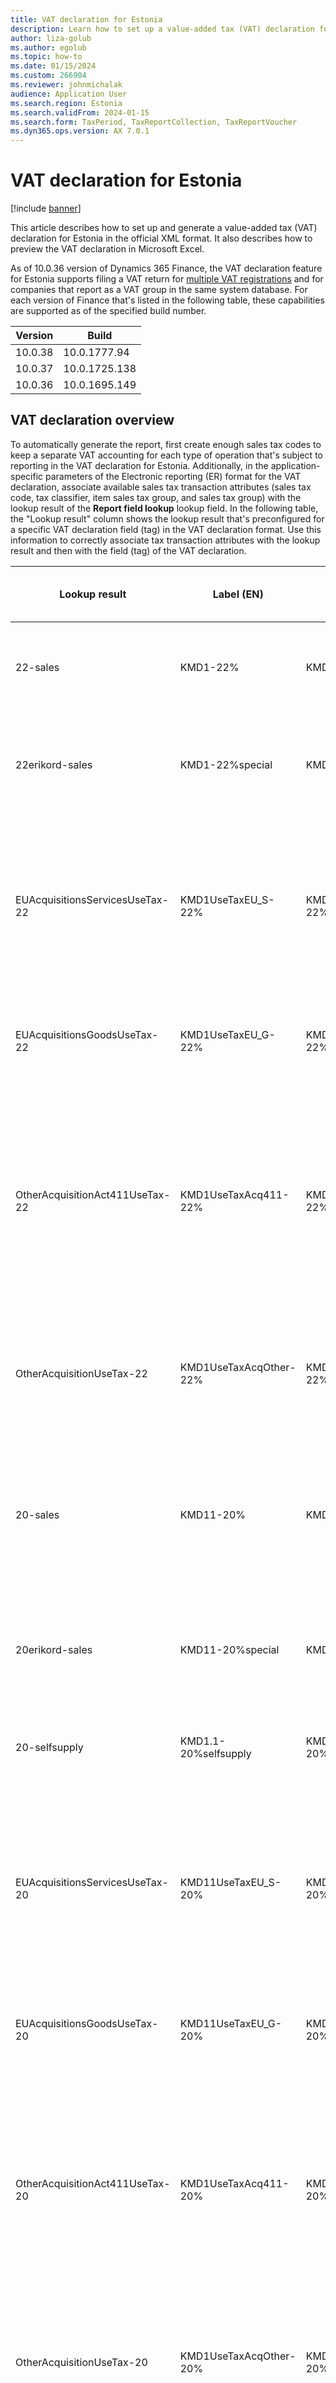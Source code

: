 ```yaml
---
title: VAT declaration for Estonia
description: Learn how to set up a value-added tax (VAT) declaration for legal entities in Estonia, including an overview on VAT declarations.
author: liza-golub
ms.author: egolub
ms.topic: how-to
ms.date: 01/15/2024
ms.custom: 266904
ms.reviewer: johnmichalak
audience: Application User
ms.search.region: Estonia
ms.search.validFrom: 2024-01-15
ms.search.form: TaxPeriod, TaxReportCollection, TaxReportVoucher
ms.dyn365.ops.version: AX 7.0.1
---
```


# VAT declaration for Estonia

[!include [banner](../../includes/banner.md)]

This article describes how to set up and generate a value-added tax (VAT) declaration for Estonia in the official XML format. It also describes how to preview the VAT declaration in Microsoft Excel.

As of 10.0.36 version of Dynamics 365 Finance, the VAT declaration feature for Estonia supports filing a VAT return for [multiple VAT registrations](../global/emea-multiple-vat-registration-numbers.md) and for companies that report as a VAT group in the same system database. For each version of Finance that's listed in the following table, these capabilities are supported as of the specified build number.

| Version | Build | 
|---------|-------|
| 10.0.38 | 10.0.1777.94 |
| 10.0.37 | 10.0.1725.138 |
| 10.0.36 | 10.0.1695.149 |

## VAT declaration overview

To automatically generate the report, first create enough sales tax codes to keep a separate VAT accounting for each type of operation that's subject to reporting in the VAT declaration for Estonia. Additionally, in the application-specific parameters of the Electronic reporting (ER) format for the VAT declaration, associate available sales tax transaction attributes (sales tax code, tax classifier, item sales tax group, and sales tax group) with the lookup result of the **Report field lookup** lookup field. In the following table, the "Lookup result" column shows the lookup result that's preconfigured for a specific VAT declaration field (tag) in the VAT declaration format. Use this information to correctly associate tax transaction attributes with the lookup result and then with the field (tag) of the VAT declaration.

| Lookup result | Label (EN) | Label (EE) | \<declarationBody\> | \<salesAnnex\> - Part A of VAT INF return, TAX\_RATE\_SALES | \<purchasesAnnex\> - Part B of VAT INF return | Description (EN) | Description (EE) |
|---|---|---|---|---|---|---|---|
| 22-sales | KMD1-22% | KMD1-22% | 1 | 22 | Not included | Acts and transactions subject to tax at a rate of 22% (line 1 of VAT return (KMD)) | 22% määraga maksustatavad toimingud ja tehingud (KMD rida 1) |
| 22erikord-sales | KMD1-22%special | KMD1-22%erikord | 1 | 22erikord | Not included | **Special procedure** for VAT taxation at a rate of 22% (line 1 of VAT return (KMD)) | Käibemaksu maksustamise erikord 22% määraga (käibemaksudeklaratsiooni (KMD) rida 1) |
| EUAcquisitionsServicesUseTax-22 | KMD1UseTaxEU\_S-22% | KMD1UseTaxEU\_S-22% | 1 and 6 | Not included | Not included | UseTax Intra-Community acquisitions of **services** received from a taxable person of another Member State, total, incl. (line 1, 6 without 6.1 of VAT return) at a rate of 22% | UseTax auba ühendusesisene teise liikmesriigi maksukohustuslaselt saadud teenused kokku (KMD rida 1, 6 ilma 6.1) - 22% |
| EUAcquisitionsGoodsUseTax-22 | KMD1UseTaxEU\_G-22% | KMD1UseTaxEU\_G-22% | 1, 6.1, and 6 | Not included | Not included | UseTax Intra-Community acquisitions of **goods** (line 1, 6.1 of VAT return) at a rate of 22% | UseTax Kauba ühendusesisene soetamine (KMD rida 1, 6.1) - 22% |
| OtherAcquisitionAct411UseTax-22 | KMD1UseTaxAcq411-22% | KMD1UseTaxAcq411-22% | 1, 7.1, and 7 | 22 | Included | UseTax Acquisition of immovables, scrap metal, precious metal, and metal products subject to value-added tax under the special arrangements (VAT Act §41¹) (line 1, 7.1 of VAT return) at a rate of 22% | UseTax Erikorra alusel maksustatava kinnisasja, metallijäätmete, väärismetalli ja metalltoodete soetamine (KMS § 411) (KMD rida 7.1) - 22% |
| OtherAcquisitionUseTax-22 | KMD1UseTaxAcqOther-22% | KMD1UseTaxAcqOther-22% | 1 and 7 | 22 | Included | UseTax Acquisition of other goods and services subject to VAT incl. (line 1, 7 of VAT return) at a rate of 22% | UseTax Muu kauba soetamine ja teenuse saamine, mida maksustatakse käibemaksuga (KMD rida 1, 7) - 22% |
| 20-sales | KMD11-20% | KMD11-20% | 11 | 20 | Not included | Acts and transactions subject to tax at a rate of 20% (line 11 of VAT return (KMD)), excluding self-supply of goods or services taxable at 20% | 20% määraga maksustatavad toimingud ja tehingud (KMD rida 11), välja arvatud 20% määraga maksustatav kauba või teenuse omatarve |
| 20erikord-sales | KMD11-20%special | KMD11-20%erikord | 11 | 20erikord | Not included | **Special procedure** for VAT taxation at a rate of 20% (line 11 of VAT return (KMD)) | Käibemaksu maksustamise erikord 20% määraga (käibemaksudeklaratsiooni (KMD) rida 11) |
| 20-selfsupply | KMD1.1-20%selfsupply | KMD1.1-20%selfsupply | 11 | 20 | Not included | Self-supply of goods or services taxable at 20% (line 11 of VAT return) | 20% määraga maksustatav kauba või teenuse omatarve (KMD rida 11) |
| EUAcquisitionsServicesUseTax-20 | KMD11UseTaxEU\_S-20% | KMD11UseTaxEU\_S-20% | 11 and 6 | Not included | Not included | UseTax Intra-Community acquisitions of services received from a taxable person of another Member State, total, incl. (line 11, 6 without 6.1 of VAT return) at a rate of 20% | UseTax auba ühendusesisene teise liikmesriigi maksukohustuslaselt saadud teenused kokku (KMD rida 11, 6 ilma 6.1) - 20% |
| EUAcquisitionsGoodsUseTax-20 | KMD11UseTaxEU\_G-20% | KMD11UseTaxEU\_G-20% | 11, 6.1, and 6 | Not included | Not included | UseTax Intra-Community acquisitions of goods (line 11, 6.1 of VAT return) at a rate of 20% | UseTax Kauba ühendusesisene soetamine (KMD rida 11, 6.1) - 20% |
| OtherAcquisitionAct411UseTax-20 | KMD1UseTaxAcq411-20% | KMD1UseTaxAcq411-20% | 11, 7.1, and 7 | 20 | Included | UseTax Acquisition of immovables, scrap metal, precious metal, and metal products subject to value-added tax under the special arrangements (VAT Act §41¹) (line 11, 7.1 of VAT return) at a rate of 20% | UseTax Erikorra alusel maksustatava kinnisasja, metallijäätmete, väärismetalli ja metalltoodete soetamine (KMS § 411) (KMD rida 11, 7.1) - 20% |
| OtherAcquisitionUseTax-20 | KMD1UseTaxAcqOther-20% | KMD1UseTaxAcqOther-20% | 11 and 7 | 20 | Included | UseTax Acquisition of other goods and services subject to VAT incl. (line 11, 7 of VAT return) at a rate of 20% | UseTax Muu kauba soetamine ja teenuse saamine, mida maksustatakse käibemaksuga (KMD rida 11, 7) - 20% |
| 9-sales | KMD2-9% | KMD2-9% | 2 | 9 | Not included | Acts and transactions subject to tax at a rate of 9% (line 2 of VAT return), excluding self-supply of goods or services taxable at 9% | 9% määraga maksustatavad toimingud ja tehingud (KMD rida 2), välja arvatud 9% määraga maksustatav kauba või teenuse omatarve |
| 9erikord-sales | KMD2-9%special | KMD2-9%erikord | 2 | 9erikord | Not included | **Special procedure** for VAT taxation at a rate of 9% (line 2 of VAT return (KMD)) | Käibemaksu maksustamise erikord 9% määraga (käibemaksudeklaratsiooni (KMD) rida 2) |
| 9-selfsupply | KMD2.1-9%selfsupply | KMD2.1-9%selfsupply | 2 | 9 | Not included | Self-supply of goods or services taxable at 9% (line 2 of VAT return) | 9% määraga maksustatav kauba või teenuse omatarve (KMD rida 2) |
| EUAcquisitionsServicesUseTax-9 | KMD2UseTaxEU\_S-9% | KMD2UseTaxEU\_S-9% | 2 and 6 | Not included | Not included | UseTax Intra-Community acquisitions of services received from a taxable person of another Member State, total, incl. (line 2, 6 without 6.1 of VAT return) at a rate of 9% | UseTax auba ühendusesisene teise liikmesriigi maksukohustuslaselt saadud teenused kokku (KMD rida 2, 6 ilma 6.1) - 9% |
| EUAcquisitionsGoodsUseTax-9 | KMD2UseTaxEU\_G-9% | KMD2UseTaxEU\_G-9% | 2,  6.1, and 6 | Not included | Not included | UseTax Intra-Community acquisitions of goods (line 2, 6.1 of VAT return) at a rate of 9% | UseTax Kauba ühendusesisene soetamine (KMD rida 2, 6.1) - 9% |
| OtherAcquisitionAct411UseTax-9 | KMD1UseTaxAcq411-9% | KMD1UseTaxAcq411-9% | 2, 7.1, and 7 | 9 | Included | UseTax Acquisition of immovables, scrap metal, precious metal, and metal products subject to value-added tax under the special arrangements (VAT Act §41¹) (line 2, 7.1 of VAT return) at a rate of 9% | UseTax Erikorra alusel maksustatava kinnisasja, metallijäätmete, väärismetalli ja metalltoodete soetamine (KMS § 411) (KMD rida 2, 7.1) - 9% |
| OtherAcquisitionUseTax-9 | KMD1UseTaxAcqOther-9% | KMD1UseTaxAcqOther-9% | 2 and 7 | 9, PurchAnnex | Not included | UseTax Acquisition of other goods and services subject to VAT incl. (line 2, 7 of VAT return) at a rate of 9% | UseTax Muu kauba soetamine ja teenuse saamine, mida maksustatakse käibemaksuga (KMD rida 2, 7) - 9% |
| 5-sales | KMD21-5% | KMD21-5% | 21 | 5 | Not included | Acts and transactions subject to tax at a rate of 5% (line 21 of VAT return) | 5% määraga maksustatavad toimingud ja tehingud (KMD rida 21) |
| 5erikord-sales | KMD21-5%special | KMD2-5%erikord | 21 | 5erikord | Not included | **Special procedure** for VAT taxation at a rate of 5% (line 21 of VAT return (KMD)) | Käibemaksu maksustamise erikord 5% määraga (käibemaksudeklaratsiooni (KMD) rida 21) |
| EUAcquisitionsServicesUseTax-5 | KMD21UseTaxEU\_S-5% | KMD21UseTaxEU\_S-5% | 21 and 6 | Not included | Not included | UseTax Intra-Community acquisitions of services received from a taxable person of another Member State, total, incl. (line 21 and 6 without 6.1 of VAT return) at a rate of 5% | UseTax auba ühendusesisene teise liikmesriigi maksukohustuslaselt saadud teenused kokku (KMD rida 21, 6 ilma 6.1) - 5% |
| EUAcquisitionsGoodsUseTax-5 | KMD21UseTaxEU\_G-5% | KMD21UseTaxEU\_G-5% | 21, 6, and 6.1 | Not included | Not included | UseTax Intra-Community acquisitions of goods (line 21 and 6.1 of VAT return) at a rate of 5% | UseTax Kauba ühendusesisene soetamine (KMD rida 21, 6.1) - 5% |
| OtherAcquisitionAct411UseTax-5 | KMD1UseTaxAcq411-5% | KMD1UseTaxAcq411-5% | 21, 7.1, and 7 | 5 | Included | UseTax Acquisition of immovables, scrap metal, precious metal, and metal products subject to value-added tax under the special arrangements (VAT Act §41¹) (line 21, 7.1 of VAT return) at a rate of 5% | UseTax Erikorra alusel maksustatava kinnisasja, metallijäätmete, väärismetalli ja metalltoodete soetamine (KMS § 411) (KMD rida 21, 7.1) - 5% |
| OtherAcquisitionUseTax-5 | KMD1UseTaxAcqOther-5% | KMD1UseTaxAcqOther-5% | 21 and 7 | 5 | Included | UseTax Acquisition of other goods and services subject to VAT incl. (line 21, 7 of VAT return) at a rate of 5% | UseTax Muu kauba soetamine ja teenuse saamine, mida maksustatakse käibemaksuga (KMD rida 21, 7) - 5% |
| 0-sales | KMD3-0% | KMD3-0% | 3 | Not included | Not included | Acts and transactions subject to tax at a rate of 0%, incl. (line 3 without 3.1 and 3.2 of VAT return), excluding EU supplies and exportation of goods | 0% määraga maksustatavad toimingud ja tehingud (KMD rida 3 ilma 3.1 ja 3.2), välja arvatud ELi tarned ja kaupade eksport |
| 0-EU | KMD3.1-0% | KMD3.1-0% | 3.1 and 3 | Not included | Not included | Intra-Community supply of goods and services provided to a taxable person of another Member State/taxable person with limited liability, total, incl. (line 3.1 without 3.1.1 of VAT return), excluding Intra-Community supply of goods | Kauba ühendusesisene käive ja teise liikmesriigi maksukohustuslasele/piiratud maksukohustuslasele osutatud teenuste käive kokku (KMD rida 3.1 ilma 3.1.1), välja Kauba ühendusesisene käive |
| 0-Goods-EU | KMD3.1.1-0% | KMD3.1.1-0% | 3.1.1, 3.1, and 3 | Not included | Not included | Intra-Community supply of goods (line 3.1.1 pf VAT return) | Kauba ühendusesisene käive (KMD rida 3.1.1) |
| 0-Export | KMD3.2-0% | KMD3.2-0% | 3.2 and 3 | Not included | Not included | Exportation of goods, incl. (line 3.2 without 3.2.1 of VAT return), excluding sale to passengers with return of VAT | Kauba eksport (KMD rida 3.2 ilma 3.2.1), välja Käibemaksutagastusega müük reisijale |
| 0-Export-Passengers | KMD3.2.1-0% | KMD3.2.1-0% | 3.2.1, 3.2, and 3 | Not included | Not included | Sale to passengers with return of value-added tax (line 3.2.1 of VAT return) | Käibemaksutagastusega müük reisijale (KMD rida 3.2.1) |
| InputVAT | KMD5 | KMD5 | 5 | Not included | Included | Total amount of input VAT subject to deduction pursuant to law (line 5 without 5.1, 5.2, 5.3, 5.4 of VAT return), excluding import, fixed assets, acquisition of a car used for business purposes, and related operations (5.3, 5.4) | Kokku sisendkäibemaksusumma, mis on seadusega lubatud maha arvata (KMD rida 5 ilma 5.1, 5.2, 5.3, 5.4), välja import, põhivara, ettevõtluses kasutatava sõiduauto soetamine ja sellega seotud toimingud (5.3, 5.4) |
| PayableVATImport | KMD4.1 | KMD4.1 | 4.1 | Not included | Not included | VAT payable on import (line 4.1 of VAT return) | Impordilt tasutud või tasumisele kuuluv käibemaks (KMD rida 4.1) |
| ImportUseTax | KMD4.1-5.1UseTax | KMD4.1-5.1UseTax | 4.1, 5.1, and 5 | Not included | Not included | VAT payable on import (line 4.1 and 5.1 of VAT return) | Impordilt tasutud või tasumisele kuuluv käibemaks (KMD rida 4.1, 5.1) |
| DeductibleVATImport | KMD5.1 | KMD5.1 | 5.1 and 5 | Not included | Not included | VAT paid or payable on import that is allowed to be deducted by law (line 5.1 of VAT return) | Impordilt tasutud või tasumisele kuuluv käibemaks (KMD rida 5.1) |
| FixedAssets | KMD5.2 | KMD5.2 | 5.2 and 5 | Not included | Included | VAT paid or payable on acquisition of fixed assets (line of 5.2 of VAT return) | Põhivara soetamiselt tasutud või tasumisele kuuluv käibemaks (KMD rida 5.2) |
| Cars | KMD5.3 | KMD5.3 | 5.3 and 5 | Not included | Included | VAT paid or payable on acquisition of a car used for business purposes (100%), and on acquisition of goods and receipt of services for such car (line 5.3 of VAT return) | Ettevõtluses (100%) kasutatava sõiduautosoetamiselt ja sellise sõiduauto tarbeks kaupade soetamiselt ja teenuste saamiselt tasutud või tasumisele kuuluv käibemaks. (KMD rida 5.3) |
| CarsRelated | KMD5.4 | KMD5.4 | 5.4 and 5 | Not included | Included | VAT paid or payable on acquisition of a car used partially for business purposes, and on acquisition of goods and receipt of services for such car (line 5.4 of VAT return) | Osaliselt ettevõtluses kasutatava sõiduauto soetamiselt ja sellise sõiduauto tarbekskaupade soetamiselt ja teenuste saamiselt tasutudvõi tasumisele kuuluv käibemaks. (KMD rida 5.4) |
| EUAcquisitionsServices | KMD6 | KMD6 | 6 | Not included | Not included | Intra-Community acquisitions of services received from a taxable person of another Member State, total, incl. (line 6 without 6.1 of VAT return) | Kauba ühendusesisene teise liikmesriigi maksukohustuslaselt saadud teenused kokku (KMD rida 6 ilma 6.1) |
| EUAcquisitionsGoods | KMD6.1 | KMD6.1 | 6.1 and 6 | Not included | Not included | Intra-Community acquisitions of goods (line 6.1 of VAT return) | Kauba ühendusesisene soetamine (KMD rida 6.1) |
| OtherAcquisition | KMD7 | KMD7 | 7 | Not included | Included | Acquisition of other goods and services subject to VAT incl. (line 7 of VAT return), excluding immovables, scrap metal, precious metal, and metal products (line 7.1) | Muu kauba soetamine ja teenuse saamine, mida maksustatakse käibemaksuga (KMD rida 7), välja Erikorra alusel maksustatava kinnisasja, metallijäätmete, väärismetalli ja metalltoodete soetamine (KMS § 411) (KMD rida 7.1) |
| OtherAcquisitionAct411 | KMD7.1 | KMD7.1 | 7.1 and 7 | Not included | Included | Acquisition of immovables, scrap metal, precious metal, and metal products subject to value-added tax under the special arrangements (VAT Act §41¹) (line 7.1 of VAT return) | Erikorra alusel maksustatava kinnisasja, metallijäätmete, väärismetalli ja metalltoodete soetamine (KMS § 411) (KMD rida 7.1) |
| SupplyExemptFromTax | KMD8 | KMD8 | 8 | Not included | Not included | Supply exempt from tax (line 8 of VAT return) | Maksuvaba käive (KMD rida 8) |
| SupplySpecialArrangements | KMD9 | KMD9 | 9 | Not included | Not included | Supply of immovables, scrap metal, precious metal, and metal products subject to value-added tax under the special arrangements (VAT Act §41¹) and taxable value of goods to be installed or assembled in another Member State (line 9 of VAT return) | Erikorra alusel maksustatava kinnisasja, metallijäätmete ja väärismetalli käive (KMS § 411) ning teises liikmesriigis paigaldatava või kokkupandava kauba maksustatav väärtus (KMD rida 9) |
| Adjustments | KMD10-11 | KMD10-11 | 10 or 11 | Not included | Not included | Adjustments (\+) (line 10 of VAT return) (-) (line 11 of VAT return) | Täpsustused (\+) (KMD rida 10) (-) (KMD rida 11) |
| Other | Other | Muud | Not applicable | Not included | Not included | Other | Muud |

For more information about how to configure reverse charge VAT, see [Reverse charges](../global/emea-reverse-charge.md).

For more information about how to set up application-specific parameters, see the [Set up application-specific parameters for VAT declaration fields](#set-up) section later in this article.

## Set up the VAT declaration for Estonia

These tasks will prepare your Finance environment to generate the electronic file for the VAT declaration for Estonia and preview the VAT amounts in Excel format.

- [Import ER configurations](#import-er).
- [Set up application-specific parameters for VAT declaration fields](#set-up).
- [Set up the VAT reporting format to preview amounts in Excel](#setup-preview).
- [Set up electronic messages](#setup-em).
- [Set up the VAT registration number of the company that's reporting VAT](#vat-id).

### <a name="import-er"></a>Import ER configurations

Open the **Electronic reporting** workspace, and import the latest versions of these ER formats under **Tax declaration model**:

- VAT Declaration XML (EE)
- VAT Declaration Excel (EE)

For more information, see [Download ER configurations from the Global repository of Configuration service](../../../fin-ops-core/dev-itpro/analytics/er-download-configurations-global-repo.md).

### <a name="set-up"></a>Set up application-specific parameters for VAT declaration fields

To automatically generate the VAT declaration, associate available sales tax transaction attributes (sales tax code, tax classifier, item sales tax group, and sales tax group) in Finance and lookup results in the ER configuration.

> [!NOTE]
> We recommend that you enable the **Use application specific parameters from previous versions of ER formats** feature in the **Feature management** workspace. When this feature is enabled, parameters that are configured for an earlier version of an ER format automatically become applicable for a later version of the same format. If this feature isn't enabled, you must explicitly configure application-specific parameters for each format version. The **Use application specific parameters from previous versions of ER formats** feature is available in the **Feature management** workspace as of Finance version 10.0.23. For more information about how to set up the parameters of an ER format for each legal entity, see [Set up the parameters of an ER format per legal entity](../../../fin-ops-core/dev-itpro/analytics/er-app-specific-parameters-set-up.md).

Follow these steps to define which of the available sales tax transaction attributes (sales tax code, tax classifier, item sales tax group, or sales tax group) in Finance generates which field of the VAT declaration for Estonia.

1. Go to **Workspaces** \> **Electronic reporting**, and select **Reporting configurations**.
2. Select the **VAT declaration XML (EE)** configuration, and then, on the Action Pane, select **Configurations** \> **Application specific parameters setup**.
3. On the **Application specific parameters** page, on the **Lookups** FastTab, select **Report field lookup**.
4. On the **Conditions** FastTab, set the following fields to associate the sales tax codes and report fields.

    | Field | Description |
    |---|---|
    | Lookup result | Select the value of the report field. For more information about the values and their assignment to VAT declaration rows, see the [VAT declaration overview](#vat-declaration-overview) section earlier in this article. |
    | Tax code | Select the sales tax code to associate with the report field. Posted tax transactions that use the selected sales tax code will be collected in the appropriate declaration box. We recommend that you separate sales tax codes in such a way that one sales tax code generates amounts in only one declaration box. |
    | Transaction classifier | <p>If you created enough sales tax codes to determine a declaration box, select **\*Not blank\***. If you didn't create enough sales tax codes so that one sales tax code generates amounts in only one declaration box, you can set up a transaction classifier. The following transaction classifiers are available:</p><ul><li>**Purchase**</li><li>**PurchaseExempt** (tax-exempt purchase)</li><li>**PurchaseReverseCharge** (tax receivable from a purchase reverse charge)</li><li>**Sales**</li><li>**SalesExempt** (tax-exempt sale)</li><li>**SalesReverseCharge** (tax payable from a purchase reverse charge or a sales reverse charge)</li><li>**Use tax**</li></ul><p>For each transaction classifier, a classifier for the credit note is also available. For example, one of these classifiers is **PurchaseCreditNote** (purchase credit note).</p><p>Be sure to create two lines for each sales tax code: one that has the transaction classifier value and one that has the transaction classifier for credit note value.</p> |
    | Item sales tax group | Use the **Item sales tax group** column to supplement your setup that's specified with **Tax code** and **Transaction classifier** columns when necessary. |
    | Sales tax group | Use the **Sales tax group** column to supplement your setup that's specified with **Tax code** and **Transaction classifier** columns when necessary. |

    > [!NOTE]
    > Associate all sales tax codes (or combinations of a sales tax code, tax classifier, item sales tax group, and sales tax group) with lookup results. If any combination should not generate values on the VAT declaration, associate it with the **Other** lookup result.

5. In the **State** field, change the value to **Completed**.
6. On the Action Pane, select **Export** to export the settings of the application-specific parameters.
7. Select the **VAT declaration Excel (EE)** configuration, and then, on the Action Pane, select **Import** to import the parameters that you configured for **VAT declaration XML (EE)**.
8. In the **State** field, select **Completed**.

### <a name="setup-preview"></a>Set up the VAT reporting format to preview amounts in Excel

1. In the **Feature management** workspace, find and select the **VAT statement format reports** feature in the list, and then select **Enable now**.
2. Go to **Tax** \> **Indirect taxes** \> **Sales tax** \> **Sales tax authorities**, and select the tax authority.
3. In the **Report layout** field, select **Default**.
4. Go to **General ledger** \> **Setup** \> **General ledger parameters**.
5. On the **Sales tax** tab, on the **Tax options** FastTab, in the **VAT statement format mapping** field, select the **VAT declaration Excel (EE)** ER format.

This format is printed when you run the **Report sales tax for settlement period** report. It's also printed when you select **Print** on the **Sales tax payments** page.

If you're configuring the VAT declaration for Estonia in a legal entity that has [multiple VAT registrations](../global/emea-reporting-for-multiple-vat-registrations.md), follow these steps.

1. Go to **General ledger** \> **Setup** \> **General ledger parameters**.
2. On the **Sales tax** tab, on the **Electronic reporting for countries/regions** FastTab, on the line for **EST**, select the **VAT Declaration Excel (EE)** ER format.

### <a name="setup-em"></a>Set up electronic messages

Electronic messaging (EM) functionality is provided to maintain the different processes that are used in electronic reporting for different document types. For more information about electronic messages, see [Electronic messaging](../../general-ledger/electronic-messaging.md).

#### <a name="import-em"></a>Download and import the data package that has example settings for electronic messages

The process of setting up the **Electronic messages** functionality to generate the VAT declaration for Estonia in XML format and preview it in Excel has many steps. Because the data of some entities is used in the ER configurations, use a set of predefined values that are delivered in a package of data entities for the related tables. You can extend these settings or create your own.

> [!NOTE]
> Some records in the data entities in the package include a link to ER configurations. Before you start to import the data entities package, [import ER configurations into Finance](#import-er).

1. In [Microsoft Dynamics Lifecycle Services](https://lcs.dynamics.com/v2), in the Shared asset library, select **Data package** as the asset type, and then download **EE VAT declaration - KMD - EM setup v.\#**. The downloaded file is named **EE VAT declaration - KMD - EM setup v.\#.zip**. Always download the latest version of the package that's available in Lifecycle Services.
2. In Finance, in the **Data management** workspace, select **Import**.
3. On the **Import** FastTab, in the **Group name** field, enter a name for the job.
4. On the **Selected entities** FastTab, select **Add file**.
5. In the **Add file** dialog box, verify that the **Source data format** field is set to **Package**, select **Upload and add**, and then select the zip file that you downloaded earlier.
6. Select **Close**.
7. After the data entities are uploaded, on the Action Pane, select **Import**.
8. Go to **Tax** \> **Inquiries and reports** \> **Electronic messages** \> **Electronic messages**, and validate the electronic message processing that you imported (**EE VAT declaration**).

For more information about how you can use the data management framework, see [Data management](../../../fin-ops-core/dev-itpro/data-entities/data-entities-data-packages.md).

#### Configure electronic messages

1. Go to **Tax** \> **Setup** \> **Electronic messages** \> **Populate records actions**.
2. Select the line for **EE Populate VAT return records**, and then select **Edit query**.
3. Use the filter to specify the settlement periods to include on the report.
4. If you must report tax transactions from other settlement periods in a different declaration, create a new **Populate records** action, and select the appropriate settlement periods.

### <a id="vat-id"></a>Set up the VAT registration number of the company that's reporting VAT

To generate the VAT declaration, you must configure the tax registration number of your organization.

1. Go to **Organization administration** \> **Organizations** \> **Legal entities**.
2. Select the legal entity, and then select **Registration IDs**.
3. Select or create the address in Estonia, and then, on the **Registration ID** FastTab, select **Add**.
4. In the **Registration type** field, select the registration type that's dedicated to Estonia and that uses the **VAT ID** registration category.
5. In the **Registration number** field, enter the tax number.
6. On the **General** tab, in the **Effective** field, enter the date when the number becomes effective.

For more information about how to set up registration categories and registration types, see [Registration IDs](../europe/emea-registration-ids.md).

Follow these steps to define the VAT registration number that EM uses during generation of the VAT declaration for Estonia.

1. Go to **Tax** \> **Setup** \> **Electronic messages** \> **Electronic messages processing**, and select the **EE VAT declaration** processing.
2. On the **Message additional fields** FastTab, in the **Tax registration number** field, define the VAT registration number that should be used in the VAT declaration for Estonia.
3. Save your changes.

If the VAT registration number isn't specified in the **Tax registration number** additional field of the **EE VAT declaration** processing, the system retrieves it from the registration ID that's defined in the properties of the legal entity that's associated with the **VAT ID** registration category.

## Preview the VAT declaration in Excel

### <a name="report-sales-tax-for-settlement-period"></a>Preview the VAT declaration in Excel from the Report sales tax for settlement period periodic task

1. Go to **Tax** \> **Periodic tasks** \> **Declarations** \> **Sales tax** \> **Report sales tax for settlement period**.
2. Set the following fields.

    | Field | Description |
    |---|---|
    | From date | Select the start date of the reporting period. |
    | Settlement period | Select the settlement period. |
    | Sales tax payment version | <p>Select one of the following values:</p><ul><li>**Original** – Generate a report for the sales tax transactions of the original sales tax payment or before the sales tax payment is generated.</li><li>**Corrections** – Generate a report for the sales tax transactions of all the subsequent sales tax payments for the period.</li><li>**Total list** – Generate a report for all the sales tax transactions for the period, including the original and all corrections.</li></ul> |

3. Select **OK**, and then, in the next dialog box, set the following fields.

    | Field | Description |
    |---|---|
    | Report composition | <p>Select one or more of the following values in the lookup list to specify which parts the report must include:</p><ul><li>Declaration body</li><li>Sales Annex - Part A</li><li>Purchases Annex - Part B</li></ul> |
    | Summarize sales per partner | Select this checkbox to report information in Sales annexes grouped by partner. If this checkbox is selected, the invoice number and date aren't mandatory fields in part A, and amounts are summarized per partner. |
    | Summarize purchases per partner | Select this checkbox to report information in Purchase annexes grouped by partner. If this checkbox is selected, the invoice number and date aren't mandatory fields in part B, and amounts are summarized per partner. |
    | Number of cars used for business purposes | Specify the number of cars that were acquired solely (100 percent) for business purposes. If no value is entered, the system collects the number from referenced inventory transactions. |
    | Number of cars used partially for business purposes | Specify the number of cars that were acquired partially for business purposes. If no value is entered, the system collects the number from referenced inventory transactions. |
    | Invoice threshold | Specify the threshold to apply for reporting invoices in Sales annexes and Purchase annexes. Invoices where the amounts are below the specified threshold aren't included in the annexes. |
    | Declaration period type | Select the declaration period type in the list: **Normal period** (the default value) or **Bankruptcy period**. |
    | Submitter person | Select a person who will submit the VAT declaration. |

4. Select **OK**, and review the Excel report.

### Preview the VAT declaration in Excel from a sales tax payment

Sales tax payment transactions are produced by the [Settle and post sales tax](../../general-ledger/tasks/create-sales-tax-payment.md) job procedure that settles sales tax balances in the sales tax accounts and offsets them to the sales tax settlement account for a given period. After the **Settle and post sales tax** job procedure is completed for an interval of the sales tax settlement period, you can generate the VAT declaration in Excel from the **Sales tax payments** page.

1. Go to **Tax** \> **Inquiries and reports** \> **Sales tax inquiries** \> **Sales tax payments**, and select a sales tax payment line.
2. Select **Print report**, and then select **OK**.
3. Review the Excel file that's generated for the selected sales tax payment line.

    > [!NOTE]
    > The report is generated only for the selected line of the sales tax payment. If you must generate, for example, a corrective declaration that contains all corrections for the period, or a replacement declaration that contains original data and all corrections, use the [Report sales tax for settlement period](#report-sales-tax-for-settlement-period) periodic task.

## Generate the electronic file for the VAT declaration from electronic messages

When you use electronic messages to generate the report, you can collect tax data from multiple legal entities. For more information, see the [Run the VAT declaration for multiple legal entities](#run-the-vat-declaration-for-multiple-legal-entities) section later in this article.

The following procedure applies to the electronic message processing example that you [imported earlier from the Lifecycle Services Shared asset library](#import-em).

1. Go to **Tax** \> **Inquiries and reports** \> **Electronic messages** \> **Electronic messages**.
2. In the left pane, select **EE VAT declaration**.
3. On the **Messages** FastTab, select **New**.
4. In the **Run processing** dialog box, the **EE VAT Create message** action is predefined. Select **OK**.
5. Select the message line that's created, enter a description, and then specify the start and end dates for the declaration.
6. On the **Messages** FastTab, select **Collect data**, and then select **OK**. The sales tax payments that were generated earlier because of the [Settle and post sales tax](../../general-ledger/tasks/create-sales-tax-payment.md) job procedure are added to the message.
7. On the **Message items** FastTab, review the sales tax payments that are transferred for processing. By default, all sales tax payments of the selected period that weren't included in any other message of the same processing are included.
8. Optional: Select **Original document** to review the sales tax payments, or select **Delete** to exclude sales tax payments from processing.
9. On the **Messages** FastTab, select **Update status**.
10. In the **Update status** dialog box, select **EE VAT Ready to generate**, and then select **OK**.
11. Verify that the message status is changed to **EE VAT Ready to generate VAT return**.
12. Select **Generate report**.
13. To preview the VAT declaration amounts, in the **Run processing** dialog box, select **EE VAT Preview report**, and then select **OK**.
14. In the **Electronic reporting parameters** dialog box, set the fields as described in the [Preview the VAT declaration in Excel from the Report sales tax for settlement period periodic task](#report-sales-tax-for-settlement-period) section earlier in this article, and then select **OK**.
15. Select the **Attachments** button (paper clip symbol) in the upper-right corner of the page, and then select **Open** to open the file.
16. Review the amounts in the Excel document, and then select **Generate report**.
17. To generate the VAT declaration in TXT format, in the **Run processing** dialog box, select **EE VAT Generate report**, and then select **OK**.
18. In the **Electronic reporting parameters** dialog box, set the fields as described in the [Preview the VAT declaration in Excel from the Report sales tax for settlement period periodic task](#report-sales-tax-for-settlement-period) section, and then select **OK**.
19. Select the **Attachments** button (paper clip symbol) in the upper-right corner of the page, download the file, and use it for your submission to the tax authority.

## Run the VAT declaration for multiple legal entities

To use the formats to report the VAT declaration for a group of legal entities, you must first set up the application-specific parameters of the ER formats for sales tax codes from all required legal entities.

### Set up electronic messages to collect tax data from several legal entities

Follow these steps to set up electronic messages to collect data from multiple legal entities.

1. Go to **Workspaces** \> **Feature management**.
2. Find and select the **Cross-company queries for the populate records actions** feature in the list, and then select **Enable now**.
3. Go to **Tax** \> **Setup** \> **Electronic messages** \> **Populate records actions**.
4. On the **Populate records action** page, select the line for **EE Populate VAT return records**.

    In the **Datasources setup** grid, a new **Company** field is available. For existing records, this field shows the identifier of the current legal entity.

5. In the **Datasources setup** grid, add a line for each additional legal entity that must be included in reporting. For each new line, set the following fields.

    | Field | Description |
    |---|---|
    | Name | Enter a value that will help you understand where this record comes from. For example, enter **VAT payment of Subsidiary 1**. |
    | Message item type | Select **VAT return**. This value is the only value that's available for all the records. |
    | Account type | Select **All**. |
    | Master table name | Specify **TaxReportVoucher** for all the records. |
    | Document number field | Specify **Voucher** for all the records. |
    | Document date field | Specify **TransDate** for all the records. |
    | Document account field | Specify **TaxPeriod** for all the records. |
    | Company | Select the ID of the legal entity. |
    | User query | This checkbox is automatically selected when you define criteria by selecting **Edit query**. |

6. For each new line, select **Edit query**, and specify a related settlement period for the legal entity that's specified in the **Company** field on the line.

    When the setup is completed, the **Collect data** function on the **Electronic messages** page collects sales tax payments from all legal entities that you defined.

